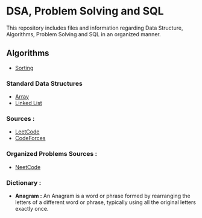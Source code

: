 # DSA, Problem Solving and SQL

This repository includes files and information regarding Data Structure, Algorithms, Problem Solving and SQL in an organized manner.

## Algorithms

 - [Sorting](./Algorithms/Sorting/README.md)

### Standard Data Structures

 - [Array](./Array/README.md)
 - [Linked List](./Linked%20List/README.md)

### Sources :

- [LeetCode](./LeetCode/README.md)
- [CodeForces](./CodeForces/README.md)

### Organized Problems Sources :

- [NeetCode](https://neetcode.io/)

### Dictionary :

- **Anagram :** An Anagram is a word or phrase formed by rearranging the letters of a different word or phrase, typically using all the original letters exactly once.
